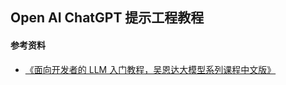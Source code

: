 ## Open AI ChatGPT 提示工程教程

#### 参考资料

- [《面向开发者的 LLM 入门教程，吴恩达大模型系列课程中文版》](https://github.com/datawhalechina/prompt-engineering-for-developers)
